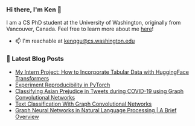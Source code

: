 ### Hi there, I'm Ken 👋
I am a CS PhD student at the University of Washington, originally from Vancouver, Canada.
Feel free to learn more about me [here](https://kenqgu.com/)!

<!-- - 🔭  I’m currently working on 
  * Applied research at [Georgian](https://georgianpartners.com/) -->
- 📫  I'm reachable at [kenqgu@cs.washington.edu](kenqgu@cs.washington.edu)


### 📕 Latest Blog Posts
<!-- BLOG-POST-LIST:START -->
- [My Intern Project: How to Incorporate Tabular Data with HuggingFace Transformers](https://kenqgu.com/my-intern-project-how-to-incorporate-tabular-data-with-huggingface-transformers/?utm_source=rss&utm_medium=rss&utm_campaign=my-intern-project-how-to-incorporate-tabular-data-with-huggingface-transformers)
- [Experiment Reproducibility in PyTorch](https://kenqgu.com/experiment-reproducibility-in-pytorch/?utm_source=rss&utm_medium=rss&utm_campaign=experiment-reproducibility-in-pytorch)
- [Classifying Asian Prejudice in Tweets during COVID-19 using Graph Convolutional Networks](https://kenqgu.com/classifying-asian-prejudice-in-tweets-during-covid-19-using-graph-convolutional-networks/?utm_source=rss&utm_medium=rss&utm_campaign=classifying-asian-prejudice-in-tweets-during-covid-19-using-graph-convolutional-networks)
- [Text Classification With Graph Convolutional Networks](https://kenqgu.com/text-classification-with-graph-convolutional-networks/?utm_source=rss&utm_medium=rss&utm_campaign=text-classification-with-graph-convolutional-networks)
- [Graph Neural Networks in Natural Language Processing | A Brief Overview](https://kenqgu.com/graph-neural-networks-in-natural-language-processing-a-brief-overview/?utm_source=rss&utm_medium=rss&utm_campaign=graph-neural-networks-in-natural-language-processing-a-brief-overview)
<!-- BLOG-POST-LIST:END -->

<!--
**codeKgu/codeKgu** is a ✨ _special_ ✨ repository because its `README.md` (this file) appears on your GitHub profile.

Here are some ideas to get you started:

- 🔭 I’m currently working on 
  * Applied research in multimodal learning at [Georgian Partners](https://georgianpartners.com/)
- 🌱 I’m currently learning ...
- 👯 I’m looking to collaborate on ...
- 🤔 I’m looking for help with ...
- 💬 Ask me about ...
- 📫 How to reach me: ...
- 😄 Pronouns: ...
- ⚡ Fun fact: ...
-->

<!--
**codeKgu/codeKgu** is a ✨ _special_ ✨ repository because its `README.md` (this file) appears on your GitHub profile.

Here are some ideas to get you started:

- 🔭 I’m currently working on ...
- 🌱 I’m currently learning ...
- 👯 I’m looking to collaborate on ...
- 🤔 I’m looking for help with ...
- 💬 Ask me about ...
- 📫 How to reach me: ...
- 😄 Pronouns: ...
- ⚡ Fun fact: ...
-->
